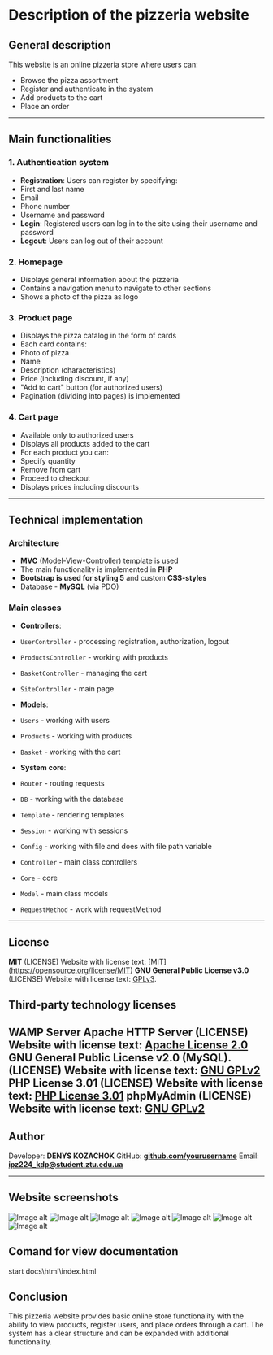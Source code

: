 #  **Description of the pizzeria website**

##  **General description**

This website is an online pizzeria store where users can:
- Browse the pizza assortment
- Register and authenticate in the system
- Add products to the cart
- Place an order

---

##  **Main functionalities**

### 1. **Authentication system**
- **Registration**: Users can register by specifying:
- First and last name
- Email
- Phone number
- Username and password
- **Login**: Registered users can log in to the site using their username and password
- **Logout**: Users can log out of their account

### 2. **Homepage**
- Displays general information about the pizzeria
- Contains a navigation menu to navigate to other sections
- Shows a photo of the pizza as logo

### 3. **Product page**
- Displays the pizza catalog in the form of cards
- Each card contains:
- Photo of pizza
- Name
- Description (characteristics)
- Price (including discount, if any)
- "Add to cart" button (for authorized users)
- Pagination (dividing into pages) is implemented

### 4. **Cart page**
- Available only to authorized users
- Displays all products added to the cart
- For each product you can:
- Specify quantity
- Remove from cart
- Proceed to checkout
- Displays prices including discounts

---

##  **Technical implementation**

### **Architecture**
- **MVC** (Model-View-Controller) template is used
- The main functionality is implemented in **PHP**
- **Bootstrap is used for styling 5** and custom **CSS-styles**
- Database - **MySQL** (via PDO)

### **Main classes**
- **Controllers**:
- `UserController` - processing registration, authorization, logout
- `ProductsController` - working with products
- `BasketController` - managing the cart
- `SiteController` - main page

- **Models**:
- `Users` - working with users
- `Products` - working with products
- `Basket` ​​- working with the cart

- **System core**:
- `Router` - routing requests
- `DB` - working with the database
- `Template` - rendering templates
- `Session` - working with sessions
- `Config` - working with file and does with file path variable
- `Controller` - main class controllers
- `Core` - core
- `Model` - main class models
- `RequestMethod` - work with requestMethod


---

##  **License**
**MIT** (LICENSE)
Website with license text: [MIT] (https://opensource.org/license/MIT)
**GNU General Public License v3.0** (LICENSE)
Website with license text: [GPLv3](https://www.gnu.org/licenses/gpl-3.0.html#license-text).
## Third-party technology licenses
**WAMP Server**
**Apache HTTP Server** (LICENSE)
Website with license text: [Apache License 2.0](https://www.apache.org/licenses/)
**GNU General Public License v2.0 (MySQL)**. (LICENSE)
Website with license text: [GNU GPLv2](https://www.mysql.com/about/legal/licensing/)
**PHP License 3.01** (LICENSE)
Website with license text: [PHP License 3.01](https://www.php.net/license/)
**phpMyAdmin** (LICENSE)
Website with license text: [GNU GPLv2](https://www.phpmyadmin.net/license/)
---

##  **Author**
Developer: **DENYS KOZACHOK**
GitHub: **[github.com/yourusername](https://github.com/DenysKozachokP/Pizza_shop)**
Email: **ipz224_kdp@student.ztu.edu.ua**

---
##  **Website screenshots**

![Image alt](https://github.com/DenysKozachokP/Pizza_shop/blob/main/img/Scrinshots/photo_1.jpg)
![Image alt](https://github.com/DenysKozachokP/Pizza_shop/blob/main/img/Scrinshots/photo_2.jpg)
![Image alt](https://github.com/DenysKozachokP/Pizza_shop/blob/main/img/Scrinshots/photo_3.jpg)
![Image alt](https://github.com/DenysKozachokP/Pizza_shop/blob/main/img/Scrinshots/photo_4.jpg)
![Image alt](https://github.com/DenysKozachokP/Pizza_shop/blob/main/img/Scrinshots/photo_5.jpg)
![Image alt](https://github.com/DenysKozachokP/Pizza_shop/blob/main/img/Scrinshots/photo_6.jpg)
![Image alt](https://github.com/DenysKozachokP/Pizza_shop/blob/main/img/Scrinshots/photo_7.jpg)

## **Comand for view documentation**

start docs\html\index.html

##  **Conclusion**
This pizzeria website provides basic online store functionality with the ability to view products, register users, and place orders through a cart. The system has a clear structure and can be expanded with additional functionality.